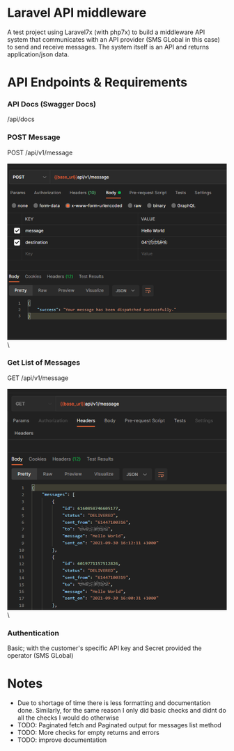 # Laravel API middleware
A test project using Laravel7x (with php7x) to build a middleware API system that communicates with an API provider (SMS GLobal in this case) to send and receive messages. The system itself is an API and returns application/json data.

# API Endpoints & Requirements

### API Docs (Swagger Docs)
/api/docs

### POST Message
POST /api/v1/message\
\
![example](public/images/readme_2.png)\

### Get List of Messages
GET /api/v1/message\
\
![example](public/images/readme_1.png)\

### Authentication
Basic; with the customer's specific API key and Secret provided the operator (SMS GLobal)

# Notes
- Due to shortage of time there is less formatting and documentation done. Similarly, for the same reason I only did basic checks and didnt do all the checks I would do otherwise
- TODO: Paginated fetch and Paginated output for messages list method
- TODO: More checks for empty returns and errors
- TODO: improve documentation